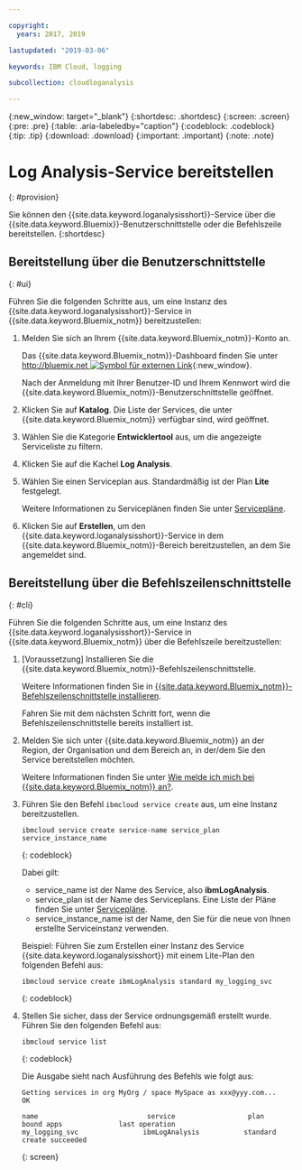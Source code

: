 ```yaml
---

copyright:
  years: 2017, 2019

lastupdated: "2019-03-06"

keywords: IBM Cloud, logging

subcollection: cloudloganalysis

---
```


{:new_window: target="_blank"}
{:shortdesc: .shortdesc}
{:screen: .screen}
{:pre: .pre}
{:table: .aria-labeledby="caption"}
{:codeblock: .codeblock}
{:tip: .tip}
{:download: .download}
{:important: .important}
{:note: .note}


# Log Analysis-Service bereitstellen
{: #provision}

Sie können den {{site.data.keyword.loganalysisshort}}-Service über die {{site.data.keyword.Bluemix}}-Benutzerschnittstelle oder die Befehlszeile bereitstellen.
{:shortdesc}


## Bereitstellung über die Benutzerschnittstelle
{: #ui}

Führen Sie die folgenden Schritte aus, um eine Instanz des {{site.data.keyword.loganalysisshort}}-Service in {{site.data.keyword.Bluemix_notm}} bereitzustellen:

1. Melden Sie sich an Ihrem {{site.data.keyword.Bluemix_notm}}-Konto an.

    Das {{site.data.keyword.Bluemix_notm}}-Dashboard finden Sie unter [http://bluemix.net ![Symbol für externen Link](../../../icons/launch-glyph.svg "Symbol für externen Link")](http://bluemix.net){:new_window}.
    
	Nach der Anmeldung mit Ihrer Benutzer-ID und Ihrem Kennwort wird die {{site.data.keyword.Bluemix_notm}}-Benutzerschnittstelle geöffnet.

2. Klicken Sie auf **Katalog**. Die Liste der Services, die unter {{site.data.keyword.Bluemix_notm}} verfügbar sind, wird geöffnet.

3. Wählen Sie die Kategorie **Entwicklertool** aus, um die angezeigte Serviceliste zu filtern.

4. Klicken Sie auf die Kachel **Log Analysis**.

5. Wählen Sie einen Serviceplan aus. Standardmäßig ist der Plan **Lite** festgelegt.

    Weitere Informationen zu Serviceplänen finden Sie unter [Servicepläne](/docs/services/CloudLogAnalysis/log_analysis_ov.html#plans).
	
6. Klicken Sie auf **Erstellen**, um den {{site.data.keyword.loganalysisshort}}-Service in dem {{site.data.keyword.Bluemix_notm}}-Bereich bereitzustellen, an dem Sie angemeldet sind.
  
 

## Bereitstellung über die Befehlszeilenschnittstelle
{: #cli}

Führen Sie die folgenden Schritte aus, um eine Instanz des {{site.data.keyword.loganalysisshort}}-Service in {{site.data.keyword.Bluemix_notm}} über die Befehlszeile bereitzustellen:

1. [Voraussetzung] Installieren Sie die {{site.data.keyword.Bluemix_notm}}-Befehlszeilenschnittstelle.

   Weitere Informationen finden Sie in [{{site.data.keyword.Bluemix_notm}}-Befehlszeilenschnittstelle installieren](/docs/cli/index.html#overview).
   
   Fahren Sie mit dem nächsten Schritt fort, wenn die Befehlszeilenschnittstelle bereits installiert ist.
    
2. Melden Sie sich unter {{site.data.keyword.Bluemix_notm}} an der Region, der Organisation und dem Bereich an, in der/dem Sie den Service bereitstellen möchten. 

    Weitere Informationen finden Sie unter [Wie melde ich mich bei {{site.data.keyword.Bluemix_notm}} an?](/docs/services/CloudLogAnalysis/qa/cli_qa.html#login).
	
3. Führen Sie den Befehl `ibmcloud service create` aus, um eine Instanz bereitzustellen.

    ```
	ibmcloud service create service-name service_plan service_instance_name
	```
	{: codeblock}
	
	Dabei gilt:
	
	* service_name ist der Name des Service, also **ibmLogAnalysis**.
	* service_plan ist der Name des Serviceplans. Eine Liste der Pläne finden Sie unter [Servicepläne](/docs/services/CloudLogAnalysis/log_analysis_ov.html#plans).
	* service_instance_name ist der Name, den Sie für die neue von Ihnen erstellte Serviceinstanz verwenden.

	Beispiel: Führen Sie zum Erstellen einer Instanz des Service {{site.data.keyword.loganalysisshort}} mit einem Lite-Plan den folgenden Befehl aus:
	
	```
	ibmcloud service create ibmLogAnalysis standard my_logging_svc
	```
	{: codeblock}
	
4. Stellen Sie sicher, dass der Service ordnungsgemäß erstellt wurde. Führen Sie den folgenden Befehl aus:

    ```	
	ibmcloud service list
	```
	{: codeblock}
	
	Die Ausgabe sieht nach Ausführung des Befehls wie folgt aus:
	
	```
    Getting services in org MyOrg / space MySpace as xxx@yyy.com...
    OK
    
    name                           service                  plan                   bound apps              last operation
    my_logging_svc                ibmLogAnalysis           standard                                        create succeeded
	```
	{: screen}

	




